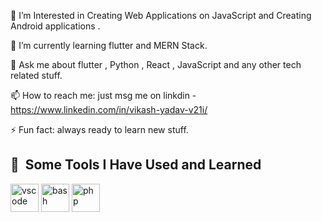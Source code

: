 
 🔭 I’m Interested in Creating Web Applications on JavaScript and Creating Android applications .
 
 🌱 I’m currently learning flutter and MERN Stack.
 
 💬 Ask me about flutter , Python , React , JavaScript and any other tech related stuff.
 
 📫 How to reach me: just msg me on linkdin - https://www.linkedin.com/in/vikash-yadav-v21i/
 
 ⚡ Fun fact: always ready to learn new stuff.

















<h2> 🚀 &nbsp;Some Tools I Have Used and Learned</h2>
<p align="left">
<img src="https://cdn.jsdelivr.net/gh/devicons/devicon/icons/vscode/vscode-original.svg" alt="vscode" width="45" height="45"/>
<img src="https://cdn.jsdelivr.net/gh/devicons/devicon/icons/bash/bash-original.svg" alt="bash" width="45" height="45"/>
<img src="https://cdn.jsdelivr.net/gh/devicons/devicon/icons/php/php-original.svg" alt="php" width="45" height="45"/>
</p>
